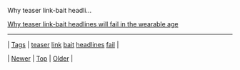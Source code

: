 <!--
title: Why teaser link-bait headlines will fail in the wearable age
date: 2020-06-28T15:27:00.202Z
tags: teaser, link, bait, headlines, fail
-->


Why teaser link-bait headli...

[Why teaser link-bait headlines will fail in the wearable age](https://plus.google.com/113117251731252114390/posts/FqqKPrFp3Xr)

<!--BOTTOM-POST-NAVIGATION-->
---

| [Tags](tags.md) | [teaser](tag-teaser.md) [link](tag-link.md) [bait](tag-bait.md) [headlines](tag-headlines.md) [fail](tag-fail.md) |

| [Newer](70671697145.md) | [Top](index.md) | [Older](70672924381.md) |